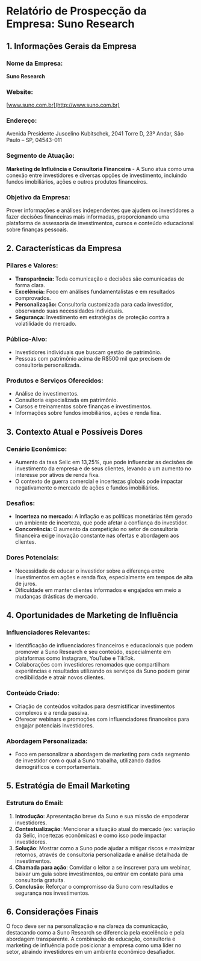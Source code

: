 # Relatório de Prospecção da Empresa: Suno Research

## 1. Informações Gerais da Empresa

### Nome da Empresa:
**Suno Research**

### Website:
[www.suno.com.br](http://www.suno.com.br)

### Endereço:
Avenida Presidente Juscelino Kubitschek, 2041 Torre D, 23º Andar, São Paulo – SP, 04543-011

### Segmento de Atuação:
**Marketing de Influência e Consultoria Financeira** - A Suno atua como uma conexão entre investidores e diversas opções de investimento, incluindo fundos imobiliários, ações e outros produtos financeiros.

### Objetivo da Empresa:
Prover informações e análises independentes que ajudem os investidores a fazer decisões financeiras mais informadas, proporcionando uma plataforma de assessoria de investimentos, cursos e conteúdo educacional sobre finanças pessoais.

## 2. Características da Empresa

### Pilares e Valores:
- **Transparência:** Toda comunicação e decisões são comunicadas de forma clara.
- **Excelência:** Foco em análises fundamentalistas e em resultados comprovados.
- **Personalização:** Consultoria customizada para cada investidor, observando suas necessidades individuais.
- **Segurança:** Investimento em estratégias de proteção contra a volatilidade do mercado.

### Público-Alvo:
- Investidores individuais que buscam gestão de patrimônio.
- Pessoas com patrimônio acima de R$500 mil que precisem de consultoria personalizada.

### Produtos e Serviços Oferecidos:
- Análise de investimentos.
- Consultoria especializada em patrimônio.
- Cursos e treinamentos sobre finanças e investimentos.
- Informações sobre fundos imobiliários, ações e renda fixa.

## 3. Contexto Atual e Possíveis Dores

### Cenário Econômico:
- Aumento da taxa Selic em 13,25%, que pode influenciar as decisões de investimento da empresa e de seus clientes, levando a um aumento no interesse por ativos de renda fixa.
- O contexto de guerra comercial e incertezas globais pode impactar negativamente o mercado de ações e fundos imobiliários.

### Desafios:
- **Incerteza no mercado:** A inflação e as políticas monetárias têm gerado um ambiente de incerteza, que pode afetar a confiança do investidor.
- **Concorrência:** O aumento da competição no setor de consultoria financeira exige inovação constante nas ofertas e abordagem aos clientes.

### Dores Potenciais:
- Necessidade de educar o investidor sobre a diferença entre investimentos em ações e renda fixa, especialmente em tempos de alta de juros.
- Dificuldade em manter clientes informados e engajados em meio a mudanças drásticas de mercado.

## 4. Oportunidades de Marketing de Influência

### Influenciadores Relevantes:
- Identificação de influenciadores financeiros e educacionais que podem promover a Suno Research e seu conteúdo, especialmente em plataformas como Instagram, YouTube e TikTok.
- Colaborações com investidores renomados que compartilham experiências e resultados utilizando os serviços da Suno podem gerar credibilidade e atrair novos clientes.

### Conteúdo Criado:
- Criação de conteúdos voltados para desmistificar investimentos complexos e a renda passiva.
- Oferecer webinars e promoções com influenciadores financeiros para engajar potenciais investidores.

### Abordagem Personalizada:
- Foco em personalizar a abordagem de marketing para cada segmento de investidor com o qual a Suno trabalha, utilizando dados demográficos e comportamentais.

## 5. Estratégia de Email Marketing

### Estrutura do Email:
1. **Introdução**: Apresentação breve da Suno e sua missão de empoderar investidores.
2. **Contextualização**: Mencionar a situação atual do mercado (ex: variação da Selic, incertezas econômicas) e como isso pode impactar investidores.
3. **Solução**: Mostrar como a Suno pode ajudar a mitigar riscos e maximizar retornos, através de consultoria personalizada e análise detalhada de investimentos.
4. **Chamada para ação**: Convidar o leitor a se inscrever para um webinar, baixar um guia sobre investimentos, ou entrar em contato para uma consultoria gratuita.
5. **Conclusão**: Reforçar o compromisso da Suno com resultados e segurança nos investimentos.

## 6. Considerações Finais

O foco deve ser na personalização e na clareza da comunicação, destacando como a Suno Research se diferencia pela excelência e pela abordagem transparente. A combinação de educação, consultoria e marketing de influência pode posicionar a empresa como uma líder no setor, atraindo investidores em um ambiente econômico desafiador.